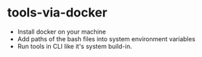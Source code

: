 # tools-via-docker  
- Install docker on your machine
- Add paths of the bash files into system environment variables
- Run tools in CLI like it's system build-in.
